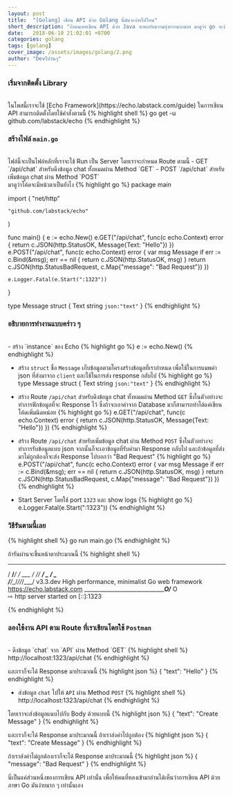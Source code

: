 ```yaml
---
layout: post
title:  "[Golang] เขียน API ด้วย Golang นี่มันจะง่ายไปไหน"
short_description: "ถ้าคนเคยเขียน API ด้วย Java จะพบกับความยุ่งยากมากมาย มาดูว่า go จะง่ายขนาดไหน"
date:   2018-06-10 21:02:01 +0700
categories: golang
tags: [golang]
cover_image: /assets/images/golang/2.png
author: "Devไปวันๆ"
---
```


### เริ่มจากติดตั้ง Library
<br>
ในโพสนี้เราจะใช้ [Echo Framework](https://echo.labstack.com/guide) ในการเขียน API สามารถติดตั้งโดยใช้คำสั่งตามนี้
{% highlight shell %}
go get -u github.com/labstack/echo
{% endhighlight %}

### สร้างไฟล์ `main.go` 
<br>
ไฟล์นี้จะเป็นไฟล์หลักที่เราจะใช้ Run เป็น Server โดยเราจะกำหนด Route ตามนี้
- GET `/api/chat` สำหรับดึงข้อมูล chat ทั้งหมดผ่าน Method `GET`
- POST `/api/chat` สำหรับเพิ่มข้อมูล chat ผ่าน Method `POST`
<br>
มาดูว่าโค้ดจะมีหน้าตาเป็นยังไง
{% highlight go %}
package main

import (
	"net/http"

	"github.com/labstack/echo"
)

func main() {
	e := echo.New()
	e.GET("/api/chat", func(c echo.Context) error {
		return c.JSON(http.StatusOK, Message{Text: "Hello"})
	})
	e.POST("/api/chat", func(c echo.Context) error {
		var msg Message
		if err := c.Bind(&msg); err == nil {
			return c.JSON(http.StatusOK, msg)
		}
		return c.JSON(http.StatusBadRequest, c.Map{"message": "Bad Request"})
	})

	e.Logger.Fatal(e.Start(":1323"))
}

type Message struct {
	Text string `json:"text"`
}
{% endhighlight %}

### อธิบายการทำงานแบบคร่าว ๆ
<br>
- สร้าง `instance` ของ Echo
{% highlight go %}
e := echo.New()
{% endhighlight %}

- สร้าง `struct` ชื่อ `Message` เก็บข้อมูลตามโครงสร้างข้อมูลที่เรากำหนด เพื่อใช้ในการแมพค่า json ที่ส่งมาจาก `client` และใช้ในการส่ง response กลับไป
{% highlight go %}
type Message struct {
	Text string `json:"text"`
}
{% endhighlight %}

- สร้าง Route `/api/chat` สำหรับดึงข้อมูล chat ทั้งหมดผ่าน Method `GET` ซึ่งในตัวอย่างจะทำการฟิกข้อมูลที่จะ Response ไว้ ซึ่งถ้าจะเอาค่าจาก Database มาก็สามารถทำได้แค่เขียนโค้ดเพิ่มนิดหน่อย
{% highlight go %}
e.GET("/api/chat", func(c echo.Context) error {
	return c.JSON(http.StatusOK, Message{Text: "Hello"})
})
{% endhighlight %}

- สร้าง Route `/api/chat` สำหรับเพิ่มข้อมูล chat ผ่าน Method `POST` ซึ่งในตัวอย่างจะทำการรับข้อมูลแบบ json จากนั้นก็จะเอาข้อมูลที่รับค่ามา Response กลับไป และถ้าข้อมูลที่ส่งมาไม่ถูกต้องก็จะส่ง Response ไปบอกว่า "Bad Request"
{% highlight go %}
e.POST("/api/chat", func(c echo.Context) error {
	var msg Message
	if err := c.Bind(&msg); err == nil {
		return c.JSON(http.StatusOK, msg)
	}
	return c.JSON(http.StatusBadRequest, c.Map{"message": "Bad Request"})
})
{% endhighlight %}

- Start Server โดยใช้ port `1323` และ show logs
{% highlight go %}
e.Logger.Fatal(e.Start(":1323"))
{% endhighlight %}

### วิธีรันตามนี้เลย
{% highlight shell %}
go run main.go
{% endhighlight %}

ถ้ารันผ่านจะขึ้นหน้าตาประมาณนี้
{% highlight shell %}
   ____    __
  / __/___/ /  ___
 / _// __/ _ \/ _ \
/___/\__/_//_/\___/ v3.3.dev
High performance, minimalist Go web framework
https://echo.labstack.com
____________________________________O/_______
                                    O\
⇨ http server started on [::]:1323

{% endhighlight %}

### ลองใช้งาน API ตาม Route ที่เราเขียนโดยใช้ `Postman`
<br>
- ดึงข้อมูล `chat` จาก `API` ผ่าน Method `GET`
{% highlight shell %}
http://localhost:1323/api/chat
{% endhighlight %}

และเราก็จะได้ Response มาประมาณนี้
{% highlight json %}
{
    "text": "Hello"
}
{% endhighlight %}

- ส่งข้อมูล `chat` ไปให้ `API` ผ่าน Method `POST`
{% highlight shell %}
http://localhost:1323/api/chat
{% endhighlight %}

โดยเราจะส่งข้อมูลแนบไปกับ Body ด้วยแบบนี้
{% highlight json %}
{
    "text": "Create Message"
}
{% endhighlight %}

และเราก็จะได้ Response มาประมาณนี้ ถ้าเราส่งค่าไปถูกต้อง
{% highlight json %}
{
    "text": "Create Message"
}
{% endhighlight %}

ถ้าเราส่งค่าไม่ถูกต้องเราก็จะได้ Response มาประมาณนี้ 
{% highlight json %}
{
    "message": "Bad Request"
}
{% endhighlight %}

นี่เป็นแค่ส่วนหนึ่งของการเขียน API เท่านั้น เพื่อให้คนที่หลงเข้ามาอ่านได้เห็นว่าการเขียน API ด้วยภาษา Go มันง่ายมาก ๆ เท่านั้นเอง